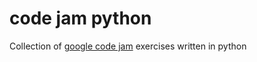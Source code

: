 # code jam python
Collection of [google code jam](https://code.google.com/codejam/about) exercises written in python
